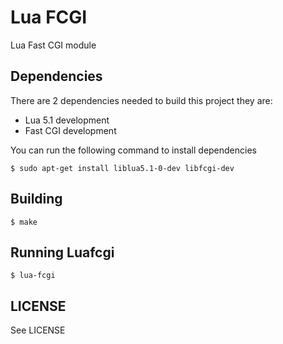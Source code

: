 # Lua FCGI

Lua Fast CGI module

## Dependencies

There are 2 dependencies needed to build this project
they are:

 * Lua 5.1 development
 * Fast CGI development

You can run the following command to install dependencies

    $ sudo apt-get install liblua5.1-0-dev libfcgi-dev

## Building

    $ make

## Running Luafcgi

    $ lua-fcgi

## LICENSE

See LICENSE
